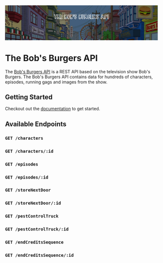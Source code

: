 ![Banner Image](./public/images/readme-banner.jpg?raw=true 'Title')

# The Bob's Burgers API

The [Bob's Burgers API](https://bobsburgers-api.herokuapp.com/) is a REST API based on the television show Bob's Burgers. The Bob's Burgers API contains data for hundreds of characters, episodes, running gags and images from the show.

## Getting Started

Checkout out the [documentation](http://bobs-burgers-api-ui.herokuapp.com/) to get started.

## Available Endpoints

### `GET /characters`

### `GET /characters/:id`

### `GET /episodes`

### `GET /episodes/:id`

### `GET /storeNextDoor`

### `GET /storeNextDoor/:id`

### `GET /pestControlTruck`

### `GET /pestControlTruck/:id`

### `GET /endCreditsSequence`

### `GET /endCreditsSequence/:id`

